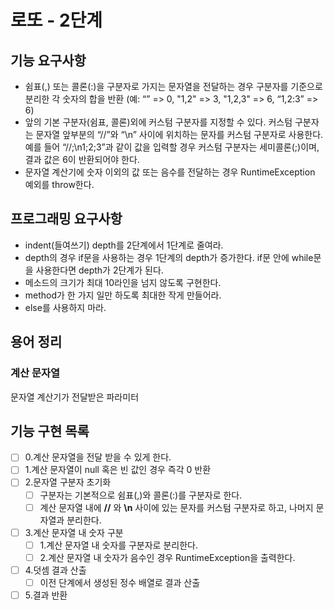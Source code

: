 # 로또 - 2단계
## 기능 요구사항
- 쉼표(,) 또는 콜론(:)을 구분자로 가지는 문자열을 전달하는 경우 구분자를 기준으로 분리한 각 숫자의 합을 반환 (예: “” => 0, "1,2" => 3, "1,2,3" => 6, “1,2:3” => 6)
- 앞의 기본 구분자(쉼표, 콜론)외에 커스텀 구분자를 지정할 수 있다. 커스텀 구분자는 문자열 앞부분의 “//”와 “\n” 사이에 위치하는 문자를 커스텀 구분자로 사용한다. 예를 들어 “//;\n1;2;3”과 같이 값을 입력할 경우 커스텀 구분자는 세미콜론(;)이며, 결과 값은 6이 반환되어야 한다.
- 문자열 계산기에 숫자 이외의 값 또는 음수를 전달하는 경우 RuntimeException 예외를 throw한다.


## 프로그래밍 요구사항
- indent(들여쓰기) depth를 2단계에서 1단계로 줄여라.
- depth의 경우 if문을 사용하는 경우 1단계의 depth가 증가한다. if문 안에 while문을 사용한다면 depth가 2단계가 된다.
- 메소드의 크기가 최대 10라인을 넘지 않도록 구현한다.
- method가 한 가지 일만 하도록 최대한 작게 만들어라.
- else를 사용하지 마라.

## 용어 정리
### 계산 문자열
문자열 계산기가 전달받은 파라미터

## 기능 구현 목록
* [ ] 0.계산 문자열을 전달 받을 수 있게 한다.
* [ ] 1.계산 문자열이 null 혹은 빈 값인 경우 즉각 0 반환
* [ ] 2.문자열 구분자 초기화
  * [ ] 구분자는 기본적으로 쉼표(,)와 콜론(:)를 구분자로 한다.
  * [ ] 계산 문자열 내에  **//** 와 **\n** 사이에 있는 문자를 커스텀 구분자로 하고, 나머지 문자열과 분리한다.
* [ ] 3.계산 문자열 내 숫자 구분
  * [ ] 1.계산 문자열 내 숫자를 구분자로 분리한다.
  * [ ] 2.계산 문자열 내 숫자가 음수인 경우 RuntimeException을 출력한다. 
* [ ] 4.덧셈 결과 산출
  * [ ] 이전 단계에서 생성된 정수 배열로 결과 산출
* [ ] 5.결과 반환